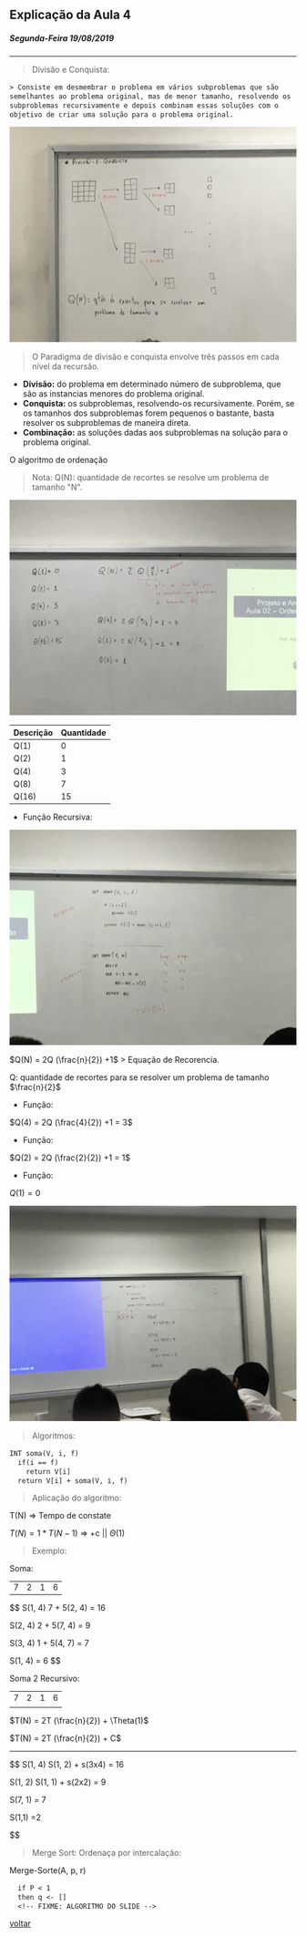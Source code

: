 ## Explicação da Aula 4
##### Segunda-Feira 19/08/2019

---

> Divisão e Conquista:

    > Consiste em desmembrar o problema em vários subproblemas que são semelhantes ao problema original, mas de menor tamanho, resolvendo os subproblemas recursivamente e depois combinam essas soluções com o objetivo de criar uma solução para o problema original.

![Foto 01!](img/IMG_3421.JPG "explicação da lousa")

> O Paradigma de divisão e conquista envolve três passos em cada nível da recursão.

* **Divisão:** do problema em determinado número de subproblema, que são as instancias menores do problema original.
* **Conquista:** os subproblemas, resolvendo-os recursivamente. Porém, se os tamanhos dos subproblemas forem pequenos o bastante, basta resolver os subproblemas de maneira direta.
* **Combinação:** as soluções dadas aos subproblemas na solução para o problema original.

O algoritmo de ordenação

> Nota:
Q(N): quantidade de recortes se resolve um problema de tamanho "N".

![Foto 02!](img/IMG_3422.JPG "explicação da lousa")

| Descrição | Quantidade |
| --------- | ---------- |
| Q(1)      | 0          |
| Q(2)      | 1          |
| Q(4)      | 3          |
| Q(8)      | 7          |
| Q(16)     | 15         |

* Função Recursiva:

![Foto 03!](img/IMG_3423.JPG "explicação da lousa")

$Q(N) = 2Q (\frac{n}{2}) +1$ > Equação de Recorencia.

Q: quantidade de recortes para se resolver um problema de tamanho $\frac{n}{2}$

* Função:

$Q(4) = 2Q (\frac{4}{2}) +1 = 3$

* Função:

$Q(2) = 2Q (\frac{2}{2}) +1 = 1$

* Função:

$Q(1) = 0$

![Foto 03!](img/IMG_3424.JPG "explicação da lousa")


> Algoritmos:

```
INT soma(V, i, f)
  if(i == f)
    return V[i]
  return V[i] + soma(V, i, f)
```
> Aplicação do algoritmo:

T(N) => Tempo de constate

$T(N) = 1 * T(N - 1)$    => +c || $\Theta(1)$

> Exemplo:

Soma:

|     |     |     |     |
| --- | --- | --- | --- |
| 7   | 2   | 1   | 6   |

$$
  S(1, 4)
    7 + 5(2, 4) = 16

  S(2, 4)
    2 + 5(7, 4) = 9

  S(3, 4)
    1 + 5(4, 7) = 7

  S(1, 4)
    = 6
$$

Soma 2 Recursivo:

|     |     |     |     |
| --- | --- | --- | --- |
| 7   | 2   | 1   | 6   |
|     |     |     |     |

$T(N) = 2T (\frac{n}{2}) + \Theta(1)$

$T(N) = 2T (\frac{n}{2}) + C$

---

$$
  S(1, 4)
    S(1, 2) + s(3x4) = 16

  S(1, 2)
    S(1, 1) + s(2x2) = 9

  S(7, 1) = 7

  S(1,1) =2

$$


> Merge Sort: Ordenaça por intercalação:

Merge-Sorte(A, p, r)
```pseudo-codigo
  if P < 1
  then q <- []
  <!-- FIXME: ALGORITMO DO SLIDE -->
```

[voltar](./../../Indices.md)
